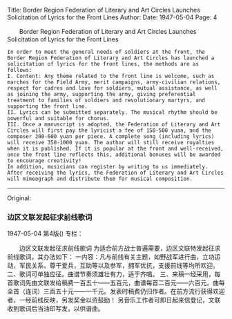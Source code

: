Title: Border Region Federation of Literary and Art Circles Launches Solicitation of Lyrics for the Front Lines
Author:
Date: 1947-05-04
Page: 4

　　Border Region Federation of Literary and Art Circles Launches Solicitation of Lyrics for the Front Lines

    In order to meet the general needs of soldiers at the front, the Border Region Federation of Literary and Art Circles has launched a solicitation of lyrics for the front lines, the methods are as follows:
    I. Content: Any theme related to the front line is welcome, such as marches for the Field Army, merit campaigns, army-civilian relations, respect for cadres and love for soldiers, mutual assistance, as well as joining the army, supporting the army, giving preferential treatment to families of soldiers and revolutionary martyrs, and supporting the front line.
    II. Lyrics can be submitted separately. The musical rhythm should be powerful and suitable for chorus.
    III. Once a manuscript is adopted, the Federation of Literary and Art Circles will first pay the lyricist a fee of 150-500 yuan, and the composer 200-600 yuan per piece. A complete song (including lyrics) will receive 350-1000 yuan. The author will still receive royalties when it is published. If it is popular at the front and well-received, once the front line reflects this, additional bonuses will be awarded to encourage creativity!
    In addition, musicians can register by writing to us immediately. After receiving the lyrics, the Federation of Literary and Art Circles will mimeograph and distribute them for musical composition.



<hr /> 

Original: 


### 边区文联发起征求前线歌词

1947-05-04
第4版()
专栏：

　　边区文联发起征求前线歌词
    为适合前方战士普遍需要，边区文联特发起征求前线歌词，其办法如下：
    一内容：凡与前线有关主题，如野战军进行曲，立功运动，军民关系，尊干爱兵，互助等以及参军，拥军优抗，支援前线等均所欢迎。
    二、歌词可单独应征。曲谱节奏须雄壮有力，适于齐唱。
    三、来稿一经采用，每首歌词先由文联发给稿费一百五十——五百元，曲谱每首二百元——六百元。曲每全首（连词）三百五十元——一千元。发表时稿费仍归作者。在前方流行获得欢迎者，一经前线反映，另发奖金以资鼓励！
    另音乐工作者可即日起来信登记，文联收到歌词后当油印写发，以供谱曲。
